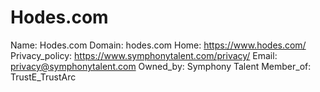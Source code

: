 
# Hodes.com

Name: Hodes.com
Domain: hodes.com
Home: https://www.hodes.com/
Privacy_policy: https://www.symphonytalent.com/privacy/
Email: privacy@symphonytalent.com
Owned_by: Symphony Talent
Member_of: TrustE_TrustArc
